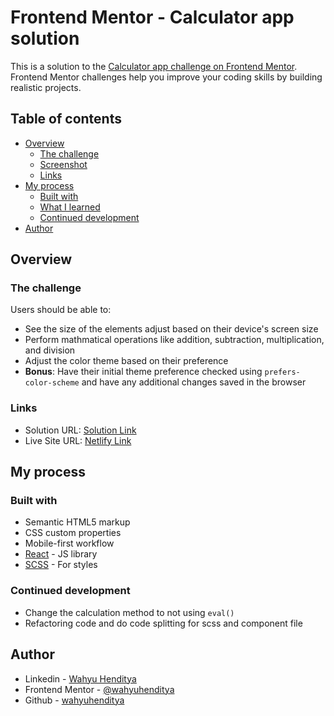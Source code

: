# Frontend Mentor - Calculator app solution

This is a solution to the [Calculator app challenge on Frontend Mentor](https://www.frontendmentor.io/challenges/calculator-app-9lteq5N29). Frontend Mentor challenges help you improve your coding skills by building realistic projects.

## Table of contents

- [Overview](#overview)
  - [The challenge](#the-challenge)
  - [Screenshot](#screenshot)
  - [Links](#links)
- [My process](#my-process)
  - [Built with](#built-with)
  - [What I learned](#what-i-learned)
  - [Continued development](#continued-development)
- [Author](#author)

## Overview

### The challenge

Users should be able to:

- See the size of the elements adjust based on their device's screen size
- Perform mathmatical operations like addition, subtraction, multiplication, and division
- Adjust the color theme based on their preference
- **Bonus**: Have their initial theme preference checked using `prefers-color-scheme` and have any additional changes saved in the browser

### Links

- Solution URL: [Solution Link](https://github.com/wahyuhenditya/frontendmentor-calculator-app)
- Live Site URL: [Netlify Link](https://dazzling-bardeen-d7bafe.netlify.app/)

## My process

### Built with

- Semantic HTML5 markup
- CSS custom properties
- Mobile-first workflow
- [React](https://reactjs.org/) - JS library
- [SCSS](https://sass-lang.com/) - For styles

### Continued development

- Change the calculation method to not using `eval()`
- Refactoring code and do code splitting for scss and component file

## Author

- Linkedin - [Wahyu Henditya](https://www.your-site.com)
- Frontend Mentor - [@wahyuhenditya](https://www.frontendmentor.io/profile/wahyuhenditya)
- Github - [wahyuhenditya](https://github.com/wahyuhenditya)
